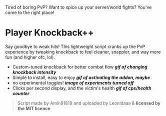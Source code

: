 Tired of boring PvP? Want to spice up your server/world fights? You've come to the right place!

# Player Knockback++

Say goodbye to weak hits! This lightweight script cranks up the PvP experience by tweaking knockback to feel cleaner, snappier, and way more fun (and higher ofc, lol).

- Custom-tuned knockback for better combat flow
_**gif of changing knockback intensity**_
- Simple to install, easy to enjoy
_**gif of activating the addon, maybe**_
- no experimental toggles!
_**image of experiments turned off**_
- Clicks per second display, and the victim's health
_**gif of cps/health counter**_

> Script made by Amin91819 and uploaded by Leonidaaa & **licensed by the MIT licence**